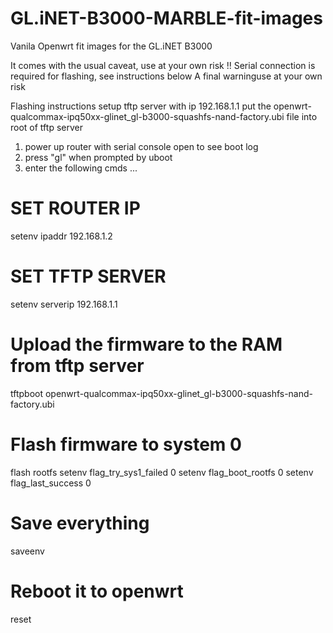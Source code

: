 # GL.iNET-B3000-MARBLE-fit-images
Vanila Openwrt fit images for the GL.iNET B3000

It comes with the usual caveat, use at your own risk !!
Serial connection is required for flashing, see instructions below
A final warninguse at your own risk 

Flashing instructions
setup tftp server with ip 192.168.1.1 
put the openwrt-qualcommax-ipq50xx-glinet_gl-b3000-squashfs-nand-factory.ubi file into root of tftp server

1. power up router with serial console open to see boot log
2. press "gl" when prompted by uboot
3. enter the following cmds ...
 
 # SET ROUTER IP
setenv ipaddr 192.168.1.2

# SET TFTP SERVER 
setenv serverip 192.168.1.1

# Upload the firmware to the RAM from tftp server
tftpboot openwrt-qualcommax-ipq50xx-glinet_gl-b3000-squashfs-nand-factory.ubi

# Flash firmware to system 0
flash rootfs
setenv flag_try_sys1_failed 0
setenv flag_boot_rootfs 0
setenv flag_last_success 0

# Save everything
saveenv

# Reboot it to openwrt 
reset
